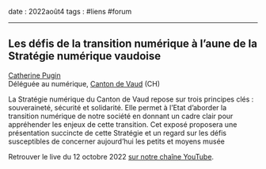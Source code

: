 date : 2022août4
tags : #liens #forum 

----
## Les défis de la transition numérique à l’aune de la Stratégie numérique vaudoise

[Catherine Pugin](https://www.linkedin.com/in/catherinepugin/)  
Déléguée au numérique, [Canton de Vaud](app://obsidian.md/%5Bhttps://www.vd.ch/strategie-numerique-du-canton-de-vaud-digitale-strategie-des-kantons-waadt/%5D(https://www.vd.ch/strategie-numerique-du-canton-de-vaud-digitale-strategie-des-kantons-waadt/)) (CH)

La Stratégie numérique du Canton de Vaud repose sur trois principes clés : souveraineté, sécurité et solidarité. Elle permet à l’Etat d’aborder la transition numérique de notre société en donnant un cadre clair pour appréhender les enjeux de cette transition. Cet exposé proposera une présentation succincte de cette Stratégie et un regard sur les défis susceptibles de concerner aujourd’hui les petits et moyens musée

  
Retrouver le live du 12 octobre 2022 [sur notre chaîne YouTube](https://www.youtube.com/channel/UCTZJM5WsXDkH8QgMdACUNyw).  
